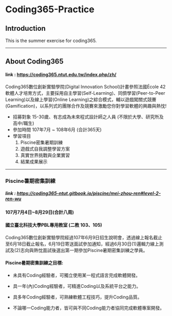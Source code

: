# Coding365-Practice

## Introduction
This is the summer exercise for coding365.

---

## About Coding365
#### link : https://coding365.ntut.edu.tw/index.php/zh/
Coding365數位創新實驗學院(Digital Innovation School)計畫參照法國École 42軟體人才培育方式，主要採用自主學習(Self-Learning)、同儕學習(Peer-to-Peer Learning)以及線上學習(Online Learning)之綜合模式，輔以遊戲闖關式競賽(Gamification)，以系列式的團隊合作及競賽來激勵您你對學習軟體的興趣與熱忱!

* 招募對象
  15-30歲、有志成為未來程式設計師之人員 (不限於大學、研究所及高中/職生)
* 參加時間
  107年7月 ~ 108年6月 (合計365天)
* 學習項目
  1. Piscine密集暑期訓練
  2. 遊戲式自我調整學習方案
  3. 真實世界挑戰與企業實習
  4. 結業成果展示


----

### Piscine暑期密集訓練
##### link : https://coding365-ntut.gitbook.io/piscine/mei-zhou-ren#level-2-ren-wu

#### 107月7月4日~8月29日(合計八周)
#### 國立臺北科技大學PBL專用教室 (二教 103、105)

Coding365數位創新實驗學院經過107年6月9日招生說明會，透過線上報名截止至6月18日截止報名，6月19日寄送面試參加通知，經過6月30日(1)邏輯力線上測試及(2)志向與熱忱面試後選出第一期參加Piscine暑期密集訓練之學員。

#### Piscine暑期密集訓練之目標:

   * 未具有Coding經驗者，可獨立使用某一程式語言完成軟體開發。

   * 具一年(內)Coding經驗者，可精進Coding以及系統平台之能力。

   * 具多年Coding經驗者，可熟練軟體工程技巧，提升Coding品質。

   * 不論哪一Coding能力者，皆可與不同Coding能力者協同完成軟體專案開發。
